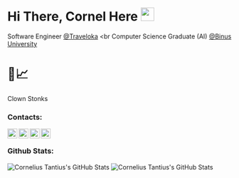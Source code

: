 # Hi There, Cornel Here <img src="https://raw.githubusercontent.com/MartinHeinz/MartinHeinz/master/wave.gif" width="30px">
Software Engineer [@Traveloka](https://www.traveloka.com/en-id)
<br
Computer Science Graduate (AI) [@Binus University](https://binus.ac.id/)


# 🤡📈
Clown Stonks

### Contacts:
[<img align="left" alt="Cornelius Tantius | Gmail" width="22px" src="https://upload.wikimedia.org/wikipedia/commons/7/7e/Gmail_icon_%282020%29.svg" />][mail]
[<img align="left" alt="Cornelius Tantius | Linkedin" width="22px" src="https://upload.wikimedia.org/wikipedia/commons/c/ca/LinkedIn_logo_initials.png" />][linkedin]
[<img align="left" alt="Cornelius Tantius | Telegram" width="22px" src="https://upload.wikimedia.org/wikipedia/commons/8/82/Telegram_logo.svg" />][telegram]
[<img align="left" alt="Cornelius Tantius | Instagram" width="22px" src="https://upload.wikimedia.org/wikipedia/commons/a/a5/Instagram_icon.png" />][instagram]

<br />

### Github Stats:
<img align="center" alt="Cornelius Tantius's GitHub Stats" src="https://github-readme-stats.vercel.app/api?username=CorneliusTantius&show_icons=true&theme=dracula" />

<img align="center" alt="Cornelius Tantius's GitHub Stats" src="https://github-readme-stats.vercel.app/api/top-langs/?username=corneliustantius&layout=compact&theme=dracula" />


[mail]: mailto:corneliustantius.ct@gmail.com
[linkedin]: https://www.linkedin.com/in/corneliustantius/
[telegram]: https://t.me/dinosaucerus/
[instagram]: https://www.instagram.com/corneliustantius/
